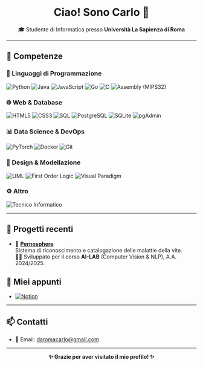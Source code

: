 <h1 align="center">Ciao! Sono Carlo 👋</h1>

<p align="center">
  🎓 Studente di Informatica presso <strong>Università La Sapienza di Roma</strong><br>
</p>

---

## 🚀 Competenze

### 🧠 Linguaggi di Programmazione  
![Python](https://img.shields.io/badge/-Python-3776AB?logo=python&logoColor=white)
![Java](https://img.shields.io/badge/-Java-007396?logo=java&logoColor=white)
![JavaScript](https://img.shields.io/badge/-JavaScript-F7DF1E?logo=javascript&logoColor=black)
![Go](https://img.shields.io/badge/-Go-00ADD8?logo=go&logoColor=white)
![C](https://img.shields.io/badge/-C-A8B9CC?logo=c&logoColor=black)
![Assembly (MIPS32)](https://img.shields.io/badge/-MIPS-EF4135?logo=mips&logoColor=white)

### 🌐 Web & Database  
![HTML5](https://img.shields.io/badge/-HTML5-E34F26?logo=html5&logoColor=white)
![CSS3](https://img.shields.io/badge/-CSS3-1572B6?logo=css3&logoColor=white)
![SQL](https://img.shields.io/badge/-SQL-4479A1?logo=postgresql&logoColor=white)
![PostgreSQL](https://img.shields.io/badge/-PostgreSQL-336791?logo=postgresql&logoColor=white)
![SQLite](https://img.shields.io/badge/-SQLite-003B57?logo=sqlite&logoColor=white)
![pgAdmin](https://img.shields.io/badge/-pgAdmin-336791?logo=postgresql&logoColor=white)

### 📊 Data Science & DevOps  
![PyTorch](https://img.shields.io/badge/-PyTorch-EE4C2C?logo=pytorch&logoColor=white)
![Docker](https://img.shields.io/badge/-Docker-2496ED?logo=docker&logoColor=white)
![Git](https://img.shields.io/badge/-Git-F05032?logo=git&logoColor=white)

### 🧩 Design & Modellazione  
![UML](https://img.shields.io/badge/-UML-007ACC?logo=uml&logoColor=white)
![First Order Logic](https://img.shields.io/badge/-First--Order%20Logic-yellow)
![Visual Paradigm](https://img.shields.io/badge/-Visual%20Paradigm-0E1C36?logo=visual-studio-code&logoColor=white)

### ⚙️ Altro  
![Tecnico Informatico](https://img.shields.io/badge/-Tecnico%20Informatico-008080?logo=windows&logoColor=white)

---

## 📌 Progetti recenti

- 🎯 [**Pernosphere**](https://github.com/CarloDaRomadev/Pernosphere)  
  Sistema di riconoscimento e catalogazione delle malattie della vite.  
  👨‍🔬 Sviluppato per il corso **AI-LAB** (Computer Vision & NLP), A.A. 2024/2025.

## 📌 Miei appunti

- [![Notion](https://img.shields.io/badge/-My%20University%20Notion-000000?logo=notion&logoColor=white)](https://observant-card-0a9.notion.site/My-University-Notion-1239ae1a711641cf979900bdc39b2b2f)

---

## 📫 Contatti

- 📧 Email: [daromacarlo@gmail.com](mailto:daromacarlo@gmail.com)

---

<p align="center">
  <strong>✨ Grazie per aver visitato il mio profilo! ✨</strong><br>
</p>

